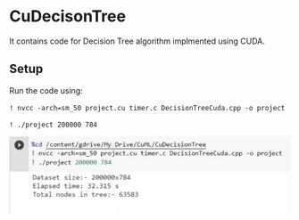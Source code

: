 # CuDecisonTree
It contains code for Decision Tree algorithm implmented using CUDA.

## Setup
Run the code using:
```
! nvcc -arch=sm_50 project.cu timer.c DecisionTreeCuda.cpp -o project
```
```
! ./project 200000 784
```
<img src='CuDecisionTree/readme_images/code_run.jpeg'>
